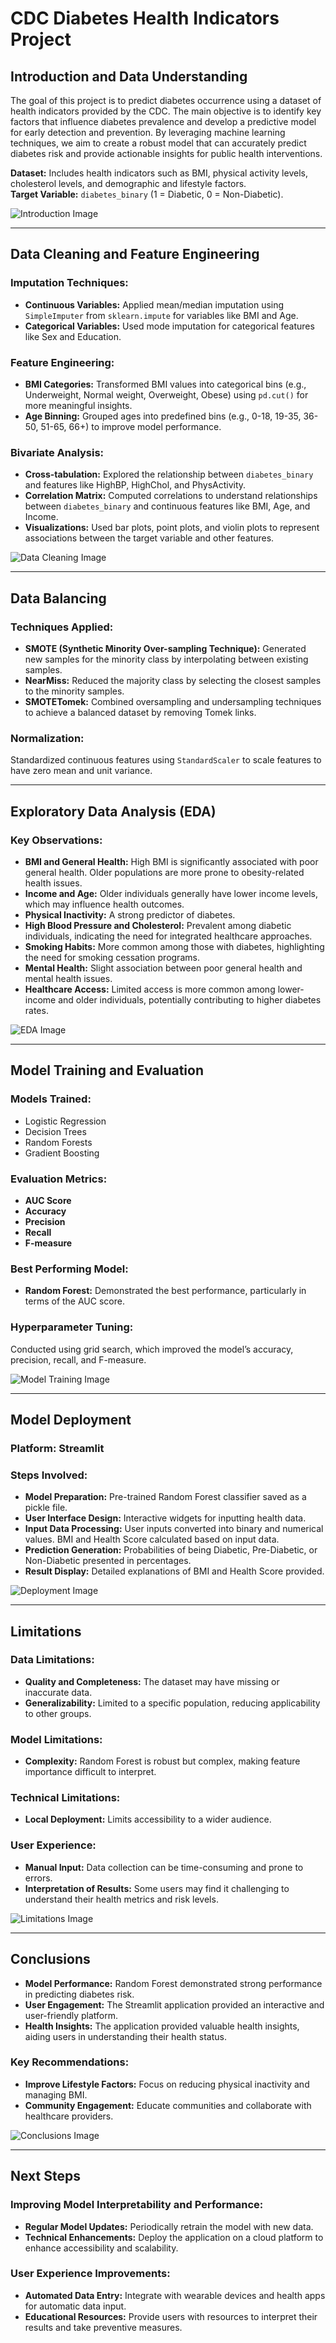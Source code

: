 # **CDC Diabetes Health Indicators Project**

## **Introduction and Data Understanding**
The goal of this project is to predict diabetes occurrence using a dataset of health indicators provided by the CDC. The main objective is to identify key factors that influence diabetes prevalence and develop a predictive model for early detection and prevention. By leveraging machine learning techniques, we aim to create a robust model that can accurately predict diabetes risk and provide actionable insights for public health interventions.

**Dataset:** Includes health indicators such as BMI, physical activity levels, cholesterol levels, and demographic and lifestyle factors.  
**Target Variable:** `diabetes_binary` (1 = Diabetic, 0 = Non-Diabetic).

![Introduction Image](https://www.cdc.gov/diabetes/images/home/diabetes-banner.jpg)

---

## **Data Cleaning and Feature Engineering**
### **Imputation Techniques:**
- **Continuous Variables:** Applied mean/median imputation using `SimpleImputer` from `sklearn.impute` for variables like BMI and Age.
- **Categorical Variables:** Used mode imputation for categorical features like Sex and Education.

### **Feature Engineering:**
- **BMI Categories:** Transformed BMI values into categorical bins (e.g., Underweight, Normal weight, Overweight, Obese) using `pd.cut()` for more meaningful insights.
- **Age Binning:** Grouped ages into predefined bins (e.g., 0-18, 19-35, 36-50, 51-65, 66+) to improve model performance.

### **Bivariate Analysis:**
- **Cross-tabulation:** Explored the relationship between `diabetes_binary` and features like HighBP, HighChol, and PhysActivity.
- **Correlation Matrix:** Computed correlations to understand relationships between `diabetes_binary` and continuous features like BMI, Age, and Income.
- **Visualizations:** Used bar plots, point plots, and violin plots to represent associations between the target variable and other features.

![Data Cleaning Image](https://miro.medium.com/max/1400/1*VZ2iO1vS6ILgniUOePN2MQ.png)

---

## **Data Balancing**
### **Techniques Applied:**
- **SMOTE (Synthetic Minority Over-sampling Technique):** Generated new samples for the minority class by interpolating between existing samples.
- **NearMiss:** Reduced the majority class by selecting the closest samples to the minority samples.
- **SMOTETomek:** Combined oversampling and undersampling techniques to achieve a balanced dataset by removing Tomek links.

### **Normalization:**
Standardized continuous features using `StandardScaler` to scale features to have zero mean and unit variance.

---

## **Exploratory Data Analysis (EDA)**
### **Key Observations:**
- **BMI and General Health:** High BMI is significantly associated with poor general health. Older populations are more prone to obesity-related health issues.
- **Income and Age:** Older individuals generally have lower income levels, which may influence health outcomes.
- **Physical Inactivity:** A strong predictor of diabetes.
- **High Blood Pressure and Cholesterol:** Prevalent among diabetic individuals, indicating the need for integrated healthcare approaches.
- **Smoking Habits:** More common among those with diabetes, highlighting the need for smoking cessation programs.
- **Mental Health:** Slight association between poor general health and mental health issues.
- **Healthcare Access:** Limited access is more common among lower-income and older individuals, potentially contributing to higher diabetes rates.

![EDA Image](https://upload.wikimedia.org/wikipedia/commons/thumb/1/1b/Diabetes_mellitus_world_map_-_DALY_-_WHO2004.svg/800px-Diabetes_mellitus_world_map_-_DALY_-_WHO2004.svg.png)

---

## **Model Training and Evaluation**
### **Models Trained:**
- Logistic Regression
- Decision Trees
- Random Forests
- Gradient Boosting

### **Evaluation Metrics:**
- **AUC Score**
- **Accuracy**
- **Precision**
- **Recall**
- **F-measure**

### **Best Performing Model:**
- **Random Forest:** Demonstrated the best performance, particularly in terms of the AUC score.

### **Hyperparameter Tuning:**
Conducted using grid search, which improved the model’s accuracy, precision, recall, and F-measure.

![Model Training Image](https://scikit-learn.org/stable/_static/ml_map.png)

---

## **Model Deployment**
### **Platform:** Streamlit
### **Steps Involved:**
- **Model Preparation:** Pre-trained Random Forest classifier saved as a pickle file.
- **User Interface Design:** Interactive widgets for inputting health data.
- **Input Data Processing:** User inputs converted into binary and numerical values. BMI and Health Score calculated based on input data.
- **Prediction Generation:** Probabilities of being Diabetic, Pre-Diabetic, or Non-Diabetic presented in percentages.
- **Result Display:** Detailed explanations of BMI and Health Score provided.

![Deployment Image](https://docs.streamlit.io/0.89.0/en/_images/streamlit-logo-primary-colormark-darktext.png)

---

## **Limitations**
### **Data Limitations:**
- **Quality and Completeness:** The dataset may have missing or inaccurate data.
- **Generalizability:** Limited to a specific population, reducing applicability to other groups.

### **Model Limitations:**
- **Complexity:** Random Forest is robust but complex, making feature importance difficult to interpret.

### **Technical Limitations:**
- **Local Deployment:** Limits accessibility to a wider audience.

### **User Experience:**
- **Manual Input:** Data collection can be time-consuming and prone to errors.
- **Interpretation of Results:** Some users may find it challenging to understand their health metrics and risk levels.

![Limitations Image](https://miro.medium.com/max/1838/1*7IPd6QbPtp62zobW_KyDOQ.png)

---

## **Conclusions**
- **Model Performance:** Random Forest demonstrated strong performance in predicting diabetes risk.
- **User Engagement:** The Streamlit application provided an interactive and user-friendly platform.
- **Health Insights:** The application provided valuable health insights, aiding users in understanding their health status.

### **Key Recommendations:**
- **Improve Lifestyle Factors:** Focus on reducing physical inactivity and managing BMI.
- **Community Engagement:** Educate communities and collaborate with healthcare providers.

![Conclusions Image](https://upload.wikimedia.org/wikipedia/commons/thumb/6/6e/US_Navy_080819-N-2074K-088_U.S._Naval_Hospital_Guam%27s_Diabetes_Clinic_receives_a_recognition_award_from_the_Naval_Facilities_Engineering_Command_%28NAVFAC%29_Safety_Office.jpg/1200px-thumbnail.jpg)

---

## **Next Steps**
### **Improving Model Interpretability and Performance:**
- **Regular Model Updates:** Periodically retrain the model with new data.
- **Technical Enhancements:** Deploy the application on a cloud platform to enhance accessibility and scalability.

### **User Experience Improvements:**
- **Automated Data Entry:** Integrate with wearable devices and health apps for automatic data input.
- **Educational Resources:** Provide users with resources to interpret their results and take preventive measures.
